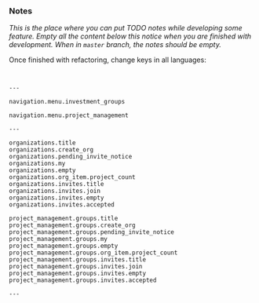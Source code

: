 ### Notes

_This is the place where you can put TODO notes while developing some feature. Empty all the content below this notice when you are finished with development. When in `master` branch, the notes should be empty._

Once finished with refactoring, change keys in all languages:
```


---

navigation.menu.investment_groups

navigation.menu.project_management

---

organizations.title
organizations.create_org
organizations.pending_invite_notice
organizations.my
organizations.empty
organizations.org_item.project_count
organizations.invites.title
organizations.invites.join
organizations.invites.empty
organizations.invites.accepted

project_management.groups.title
project_management.groups.create_org
project_management.groups.pending_invite_notice
project_management.groups.my
project_management.groups.empty
project_management.groups.org_item.project_count
project_management.groups.invites.title
project_management.groups.invites.join
project_management.groups.invites.empty
project_management.groups.invites.accepted

---

```
